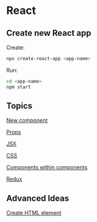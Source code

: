 # React

## Create new React app

Create:
```bash
npx create-react-app <app-name>
```

Run:
```bash
cd <app-name>
npm start
```
## Topics
[New component](new-component.md)

[Props](props.md)

[JSX](jsx.md)

[CSS](css.md)

[Components within components](nested-components.md)

[Redux](redux.md)


## Advanced Ideas
[Create HTML element](create-html-element.md)

